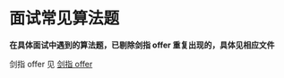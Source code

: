 # 面试常见算法题

**在具体面试中遇到的算法题，已剔除剑指 offer 重复出现的，具体见相应文件**

剑指 offer 见 [剑指 offer](https://github.com/yuanjilee/swordoffer)
